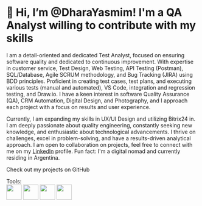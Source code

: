 <h1>👋 Hi, I’m @DharaYasmim! I'm a QA Analyst willing to contribute with my skills</h1>

I am a detail-oriented and dedicated Test Analyst, focused on ensuring software quality and dedicated to continuous improvement. With expertise in  customer service, Test Design, Web Testing, API Testing (Postman), SQL/Database, Agile SCRUM methodology, and Bug Tracking (JIRA) using BDD principles. Proficient in creating test cases, test plans, and executing various tests (manual and automated), VS Code, integration and regression testing, and Draw.io. I have a keen interest in software Quality Assurance (QA), CRM Automation, Digital Design, and Photography, and I approach each project with a focus on results and user experience.

Currently, I am expanding my skills in UX/UI Design and utilizing Bitrix24 in. I am deeply passionate about quality engineering, constantly seeking new knowledge, and enthusiastic about technological advancements. I thrive on challenges, excel in problem-solving, and have a results-driven analytical approach. I am open to collaboration on projects, feel free to connect with me on my [LinkedIn](https://www.linkedin.com/in/dharayasmim/) profile. Fun fact: I'm a digital nomad and currently residing in Argentina.
 
Check out my projects on GitHub

Tools:<br>
<a href="https://www.figma.com" target="_blank"> <img src="https://cdn-icons-png.flaticon.com/512/5968/5968705.png" width="40px"></a>
<a href="https://postman.com" target="_blank"> <img src="https://cdn.iconscout.com/icon/free/png-256/free-postman-3521648-2945092.png" width="40px"></a>
<a href="https://Jira.com" target="_blank"> <img src="https://github.com/DharaYasmim/DharaYasmim/assets/170812908/e03cb5fb-203d-40e8-9b02-5166d5e29266" width="40px"></a>
<a href="https://bitrix24.com" target="_blank"> <img src="https://n8niostorageaccount.blob.core.windows.net/n8nio-strapi-blobs-stage/assets/bitrix24_a866c85a7b.png" width="40px"></a>




<!---
DharaYasmim/DharaYasmim is a ✨ special ✨ repository because its `README.md` (this file) appears on your GitHub profile.
You can click the Preview link to take a look at your changes.
--->
